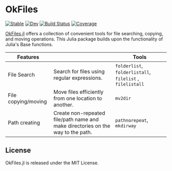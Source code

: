 # OkFiles

[![Stable](https://img.shields.io/badge/docs-stable-blue.svg)](https://okatsn.github.io/OkFiles.jl/stable/)
[![Dev](https://img.shields.io/badge/docs-dev-blue.svg)](https://okatsn.github.io/OkFiles.jl/dev/)
[![Build Status](https://github.com/okatsn/OkFiles.jl/actions/workflows/CI.yml/badge.svg?branch=main)](https://github.com/okatsn/OkFiles.jl/actions/workflows/CI.yml?query=branch%3Amain)
[![Coverage](https://codecov.io/gh/okatsn/OkFiles.jl/branch/main/graph/badge.svg)](https://codecov.io/gh/okatsn/OkFiles.jl)

[OkFiles.jl](https://okatsn.github.io/OkFiles.jl/) offers a collection of convenient tools for file searching, copying, and moving operations. This Julia package builds upon the functionality of Julia's Base functions.


| Features            |                                                                                 | Tools                                                     |
|---------------------|---------------------------------------------------------------------------------|-----------------------------------------------------------|
| File Search         | Search for files using regular expressions.                                     | `folderlist`, `folderlistall`, `filelist` , `filelistall` |
| File copying/moving | Move files efficiently from one location to another.                            | `mv2dir`                                                  |
| Path creating       | Create non-repeated file/path name and make directories on the way to the path. | `pathnorepeat`, `mkdirway`                                |

## License

OkFiles.jl is released under the MIT License.